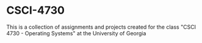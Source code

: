 # CSCI-4730
This is a collection of assignments and projects created for the class "CSCI 4730 - Operating Systems" at the University of Georgia

